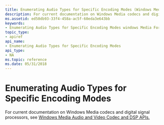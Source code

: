 ```yaml
---
title: Enumerating Audio Types for Specific Encoding Modes (Windows Media Format 11 SDK)
description: For current documentation on Windows Media codecs and digital signal processors, see Windows Media Audio and Video Codec and DSP APIs.
ms.assetid: ed50db93-33f4-458a-ac5f-60eda3e643bb
keywords:
- Enumerating Audio Types for Specific Encoding Modes windows Media Format
topic_type:
- apiref
api_name:
- Enumerating Audio Types for Specific Encoding Modes
api_type:
- NA
ms.topic: reference
ms.date: 05/31/2018
---
```


# Enumerating Audio Types for Specific Encoding Modes

For current documentation on Windows Media codecs and digital signal processors, see [Windows Media Audio and Video Codec and DSP APIs.](/previous-versions//dd464626(v=vs.85))

 

 